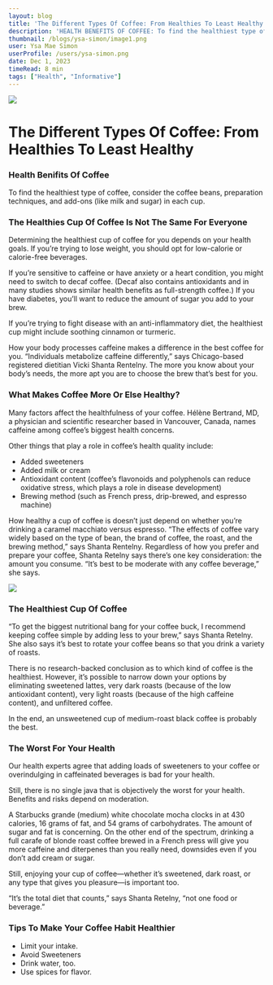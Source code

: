 ```yaml
---
layout: blog
title: 'The Different Types Of Coffee: From Healthies To Least Healthy'
description: 'HEALTH BENEFITS OF COFFEE: To find the healthiest type of coffee, consider the coffee beans, preparation techniques, and add-ons (like milk and sugar) in each cup.'
thumbnail: /blogs/ysa-simon/image1.png
user: Ysa Mae Simon
userProfile: /users/ysa-simon.png
date: Dec 1, 2023
timeRead: 8 min
tags: ["Health", "Informative"]
---
```


![](/blogs/ysa-simon/image1.png)

# The Different Types Of Coffee: From Healthies To Least Healthy

### Health Benifits Of Coffee

To find the healthiest type of coffee, consider the coffee beans, preparation techniques, and add-ons (like milk and sugar) in each cup.

### The Healthies Cup Of Coffee Is Not The Same For Everyone

Determining the healthiest cup of coffee for you depends on your health goals. If you’re trying to lose weight, you should opt for low-calorie or calorie-free beverages.

If you’re sensitive to caffeine or have anxiety or a heart condition, you might need to switch to decaf coffee. (Decaf also contains antioxidants and in many studies shows similar health benefits as full-strength coffee.) If you have diabetes, you’ll want to reduce the amount of sugar you add to your brew.

If you’re trying to fight disease with an anti-inflammatory diet, the healthiest cup might include soothing cinnamon or turmeric.

How your body processes caffeine makes a difference in the best coffee for you. “Individuals metabolize caffeine differently,” says Chicago-based registered dietitian Vicki Shanta Rentelny.
The more you know about your body’s needs, the more apt you are to choose the brew that’s best for you.

### What Makes Coffee More Or Else Healthy?

Many factors affect the healthfulness of your coffee. Hélène Bertrand, MD, a physician and scientific researcher based in Vancouver, Canada, names caffeine among coffee’s biggest health concerns.

Other things that play a role in coffee’s health quality include:
- Added sweeteners
- Added milk or cream
- Antioxidant content (coffee’s flavonoids and polyphenols can reduce oxidative stress, which plays a role in disease development)
- Brewing method (such as French press, drip-brewed, and espresso machine)

How healthy a cup of coffee is doesn’t just depend on whether you’re drinking a caramel macchiato versus espresso. “The effects of coffee vary widely based on the type of bean, the brand of coffee, the roast, and the brewing method,” says Shanta Rentelny.
Regardless of how you prefer and prepare your coffee, Shanta Retelny says there’s one key consideration: the amount you consume. “It’s best to be moderate with any coffee beverage,” she says.

![](/blogs/ysa-simon/image1.png)

### The Healthiest Cup Of Coffee

“To get the biggest nutritional bang for your coffee buck, I recommend keeping coffee simple by adding less to your brew,” says Shanta Retelny. She also says it’s best to rotate your coffee beans so that you drink a variety of roasts.

There is no research-backed conclusion as to which kind of coffee is the healthiest. However, it’s possible to narrow down your options by eliminating sweetened lattes, very dark roasts (because of the low antioxidant content), very light roasts (because of the high caffeine content), and unfiltered coffee.

In the end, an unsweetened cup of medium-roast black coffee is probably the best.

### The Worst For Your Health

Our health experts agree that adding loads of sweeteners to your coffee or overindulging in caffeinated beverages is bad for your health.

Still, there is no single java that is objectively the worst for your health. Benefits and risks depend on moderation.

A Starbucks grande (medium) white chocolate mocha clocks in at 430 calories, 16 grams of fat, and 54 grams of carbohydrates. The amount of sugar and fat is concerning.
On the other end of the spectrum, drinking a full carafe of blonde roast coffee brewed in a French press will give you more caffeine and diterpenes than you really need, downsides even if you don’t add cream or sugar.

Still, enjoying your cup of coffee—whether it’s sweetened, dark roast, or any type that gives  you pleasure—is important too.

“It’s the total diet that counts,” says Shanta Retelny, “not one food or beverage.”

### Tips To Make Your Coffee Habit Healthier

- Limit your  intake.
- Avoid Sweeteners
- Drink water, too.
- Use spices for flavor.
